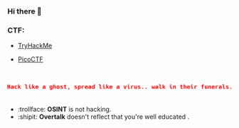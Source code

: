 ### Hi there 👋

### **CTF**:
  - <a href="https://www.tryhackme.com/p/isv">TryHackMe</a>
  <!-- - <a href="https://app.hackthebox.com/users/">HackTheBox</a> -->
  - <a href="https://play.picoctf.org/users/isv">PicoCTF</a>

<br>
<br>
<img src="hack-spread-walk.png">
<br>
<br>

<!-- - 🔭 I’m currently working on ... -->
<!-- - 🌱 I’m currently learning ... -->
<!-- - 👯 I’m looking to collaborate on ... -->
<!-- - 🤔 I’m looking for help with ... -->
<!-- - 💬 Ask me about ... -->
<!-- - 📫 How to reach me: ... -->
<!-- - 😄 Pronouns: ... -->
<!-- - ⚡ Something: ... -->
- :trollface: <b>OSINT</b> is not hacking.
- :shipit: <b>Overtalk</b> doesn't reflect that you're well educated .

<!-- ![My Statics](https://github-readme-stats.vercel.app/api?username=isecvirus&show_icons=true&theme=dark) -->
